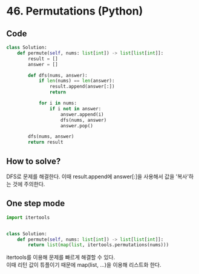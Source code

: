 # 46. Permutations (Python)

## Code

```python
class Solution:
    def permute(self, nums: list[int]) -> list[list[int]]:
        result = []
        answer = []

        def dfs(nums, answer):
            if len(nums) == len(answer):
                result.append(answer[:])
                return

            for i in nums:
                if i not in answer:
                    answer.append(i)
                    dfs(nums, answer)
                    answer.pop()

        dfs(nums, answer)
        return result
```

## How to solve?

DFS로 문제를 해결한다. 이때 result.append에 answer[:]을 사용해서 값을 '복사'하는 것에 주의한다.

## One step mode

```python
import itertools


class Solution:
    def permute(self, nums: list[int]) -> list[list[int]]:
        return list(map(list, itertools.permutations(nums)))
```

itertools를 이용해 문제를 빠르게 해결할 수 있다.  
이때 리턴 값이 튜플이기 때문에 map(list, ...)을 이용해 리스트화 한다.
